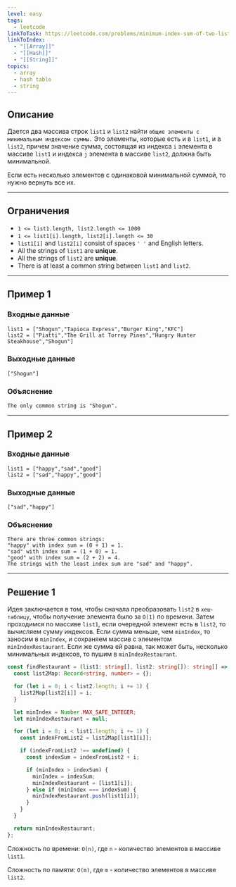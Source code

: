 ```yaml
---
level: easy
tags:
  - leetcode
linkToTask: https://leetcode.com/problems/minimum-index-sum-of-two-lists/description/
linkToIndex:
  - "[[Array]]"
  - "[[Hash]]"
  - "[[String]]"
topics:
  - array
  - hash table
  - string
---
```

## Описание

Дается два массива строк `list1` и `list2` найти `общие элементы с минимальным индексом суммы.` Это элементы, которые есть и в `list1`, и в `list2`, причем значение сумма, состоящая из индекса `i` элемента в массиве `list1` и индекса `j` элемента в массиве `list2`, должна быть минимальной. 

Если есть несколько элементов с одинаковой минимальной суммой, то нужно вернуть все их.

---
## Ограничения

- `1 <= list1.length, list2.length <= 1000`
- `1 <= list1[i].length, list2[i].length <= 30`
- `list1[i]` and `list2[i]` consist of spaces `' '` and English letters.
- All the strings of `list1` are **unique**.
- All the strings of `list2` are **unique**.
- There is at least a common string between `list1` and `list2`.

---
## Пример 1

### Входные данные

```
list1 = ["Shogun","Tapioca Express","Burger King","KFC"]
list2 = ["Piatti","The Grill at Torrey Pines","Hungry Hunter Steakhouse","Shogun"]
```
### Выходные данные

```
["Shogun"]
```
### Объяснение

```
The only common string is "Shogun".
```

---
## Пример 2

### Входные данные

```
list1 = ["happy","sad","good"]
list2 = ["sad","happy","good"]
```
### Выходные данные

```
["sad","happy"]
```
### Объяснение

```
There are three common strings:
"happy" with index sum = (0 + 1) = 1.
"sad" with index sum = (1 + 0) = 1.
"good" with index sum = (2 + 2) = 4.
The strings with the least index sum are "sad" and "happy".
```

---


## Решение 1

Идея заключается в том, чтобы сначала преобразовать `list2` в `хеш-таблицу`, чтобы получение элемента было за `O(1)` по времени.
Затем проходимся по массиве `list1`, если очередной элемент есть в `list2`, то вычисляем сумму индексов.
Если сумма меньше, чем `minIndex`, то заносим в `minIndex`, и сохраняем массив с элементом `minIndexRestaurant`.
Если же сумма ей равна, так может быть, несколько минимальных индексов, то пушим в `minIndexRestaurant`.

```typescript
const findRestaurant = (list1: string[], list2: string[]): string[] => {
  const list2Map: Record<string, number> = {};

  for (let i = 0; i < list2.length; i += 1) {
    list2Map[list2[i]] = i;
  }

  let minIndex = Number.MAX_SAFE_INTEGER;
  let minIndexRestaurant = null;

  for (let i = 0; i < list1.length; i += 1) {
    const indexFromList2 = list2Map[list1[i]];

    if (indexFromList2 !== undefined) {
      const indexSum = indexFromList2 + i;

      if (minIndex > indexSum) {
        minIndex = indexSum;
        minIndexRestaurant = [list1[i]];
      } else if (minIndex === indexSum) {
        minIndexRestaurant.push(list1[i]);
      }
    }
  }

  return minIndexRestaurant;
};
```

Сложность по времени: `O(n)`, где `n` - количество элементов в массиве `list1`.

Сложность по памяти: `O(m)`, где `m` - количество элементов в массиве `list2`.

